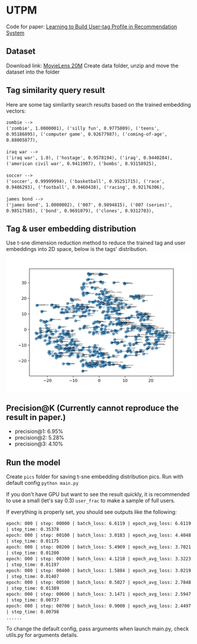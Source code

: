 # UTPM
Code for paper: [Learning to Build User-tag Profile in Recommendation System](https://dl.acm.org/doi/abs/10.1145/3340531.3412719)

## Dataset
Download link: [MovieLens 20M](https://grouplens.org/datasets/movielens/20m/)
Create data folder, unzip and move the dataset into the folder

## Tag similarity query result
Here are some tag similarity search results based on the trained embedding vectors:
```
zombie -->
('zombie', 1.0000001), ('silly fun', 0.9775809), ('teens', 0.95186895), ('computer game', 0.92677987), ('coming-of-age', 0.88005877),

iraq war -->
('iraq war', 1.0), ('hostage', 0.9578194), ('iraq', 0.9440284), ('american civil war', 0.9411907), ('bombs', 0.93158925),

soccer -->
('soccer', 0.99999994), ('basketball', 0.95251715), ('race', 0.9486293), ('football', 0.9460438), ('racing', 0.92176306),

james bond -->
('james bond', 1.0000002), ('007', 0.9894815), ('007 (series)', 0.98517585), ('bond', 0.9691079), ('clones', 0.9312703),
```

## Tag & user embedding distribution
Use t-sne dimension reduction method to reduce the trained tag and user embeddings into 2D space, below is the tags' distribution.
![图片](pics/tags.png)

## Precision@K (Currently cannot reproduce the result in paper.)
* precision@1: 6.95%
* precision@2: 5.28%
* precision@3: 4.10%

## Run the model
Create `pics` folder for saving t-sne embedding distribution pics. Run with default config `python main.py`

If you don't have GPU but want to see the result quickly, it is recommended to use a small (let's say 0.3) `user_frac` to make a sample of full users.

If everything is properly set, you should see outputs like the following:

```
epoch: 000 | step: 00000 | batch_loss: 6.6119 | epoch_avg_loss: 6.6119 | step_time: 0.35378
epoch: 000 | step: 00100 | batch_loss: 3.0183 | epoch_avg_loss: 4.4048 | step_time: 0.01175
epoch: 000 | step: 00200 | batch_loss: 5.4969 | epoch_avg_loss: 3.7021 | step_time: 0.01200
epoch: 000 | step: 00300 | batch_loss: 4.1210 | epoch_avg_loss: 3.3223 | step_time: 0.01197
epoch: 000 | step: 00400 | batch_loss: 1.5884 | epoch_avg_loss: 3.0219 | step_time: 0.01407
epoch: 000 | step: 00500 | batch_loss: 0.5027 | epoch_avg_loss: 2.7848 | step_time: 0.01389
epoch: 000 | step: 00600 | batch_loss: 3.1471 | epoch_avg_loss: 2.5947 | step_time: 0.00737
epoch: 000 | step: 00700 | batch_loss: 0.9000 | epoch_avg_loss: 2.4497 | step_time: 0.00798
......
```

To change the default config, pass arguments when launch main.py, check utils.py for arguments details.

